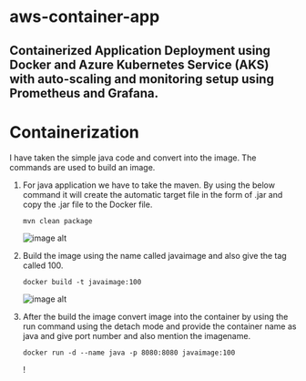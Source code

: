 # aws-container-app
## Containerized Application Deployment using Docker and Azure Kubernetes Service (AKS) with auto-scaling and monitoring setup using Prometheus and Grafana.
# Containerization
I have taken the simple java code and convert into the image.
The commands are used to build an image.
1) For java application we have to take the maven. By using the below command it will create the automatic target file  in the form of .jar and copy the .jar file to the Docker file.
   ```
   mvn clean package
    ```
   ![image alt](https://github.com/pavithra-dev2003/aws-container-app/blob/main/Screenshot%202025-09-13%20235118.png?raw=true)
   
2) Build the image using the name called javaimage and also give the tag called 100.
   ```
   docker build -t javaimage:100
   ```
   ![image alt](https://github.com/pavithra-dev2003/aws-container-app/blob/main/Screenshot%202025-09-14%20000751.png?raw=true)
   
3) After the build the image convert image into the container by using the run command using the detach mode and provide the container name as java and give port number and also mention the imagename.
   ```
   docker run -d --name java -p 8080:8080 javaimage:100
   ```
   !
   
